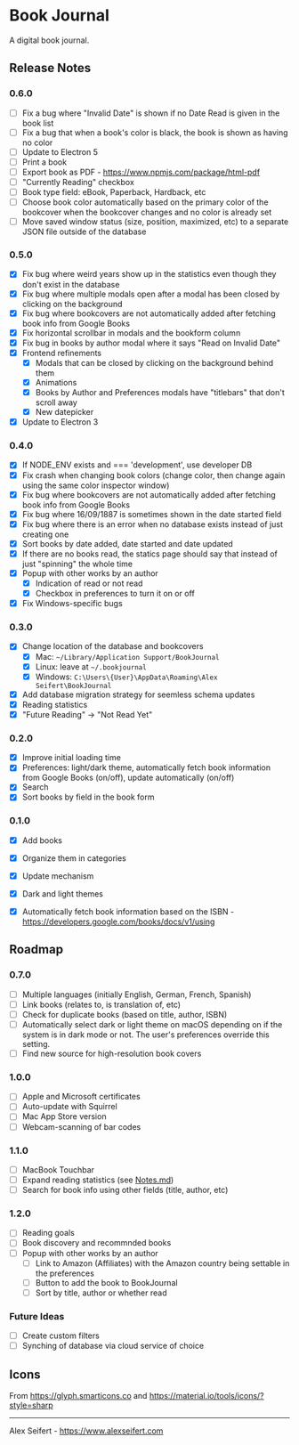 # Book Journal

A digital book journal.

## Release Notes

### 0.6.0
- [ ] Fix a bug where "Invalid Date" is shown if no Date Read is given in the book list
- [ ] Fix a bug that when a book's color is black, the book is shown as having no color
- [ ] Update to Electron 5
- [ ] Print a book
- [ ] Export book as PDF - https://www.npmjs.com/package/html-pdf
- [ ] "Currently Reading" checkbox
- [ ] Book type field: eBook, Paperback, Hardback, etc
- [ ] Choose book color automatically based on the primary color of the bookcover when the bookcover changes and no color is already set
- [ ] Move saved window status (size, position, maximized, etc) to a separate JSON file outside of the database

### 0.5.0
- [x] Fix bug where weird years show up in the statistics even though they don't exist in the database
- [x] Fix bug where multiple modals open after a modal has been closed by clicking on the background
- [x] Fix bug where bookcovers are not automatically added after fetching book info from Google Books
- [x] Fix horizontal scrollbar in modals and the bookform column
- [x] Fix bug in books by author modal where it says "Read on Invalid Date"
- [x] Frontend refinements
    - [x] Modals that can be closed by clicking on the background behind them
    - [x] Animations
    - [x] Books by Author and Preferences modals have "titlebars" that don't scroll away
    - [x] New datepicker
- [x] Update to Electron 3

### 0.4.0
- [x] If NODE_ENV exists and === 'development', use developer DB
- [x] Fix crash when changing book colors (change color, then change again using the same color inspector window)
- [x] Fix bug where bookcovers are not automatically added after fetching book info from Google Books
- [x] Fix bug where 16/09/1887 is sometimes shown in the date started field
- [x] Fix bug where there is an error when no database exists instead of just creating one
- [x] Sort books by date added, date started and date updated
- [x] If there are no books read, the statics page should say that instead of just "spinning" the whole time
- [x] Popup with other works by an author
  - [x] Indication of read or not read
  - [x] Checkbox in preferences to turn it on or off
- [x] Fix Windows-specific bugs

### 0.3.0
- [x] Change location of the database and bookcovers
  - [x] Mac: `~/Library/Application Support/BookJournal`
  - [x] Linux: leave at `~/.bookjournal`
  - [x] Windows: `C:\Users\{User}\AppData\Roaming\Alex Seifert\BookJournal`
- [x] Add database migration strategy for seemless schema updates
- [x] Reading statistics
- [x] "Future Reading" -> "Not Read Yet"

### 0.2.0
- [x] Improve initial loading time
- [x] Preferences: light/dark theme, automatically fetch book information from Google Books (on/off), update automatically (on/off)
- [x] Search
- [x] Sort books by field in the book form

### 0.1.0
- [x] Add books
- [x] Organize them in categories
- [x] Update mechanism
- [x] Dark and light themes
- [x] Automatically fetch book information based on the ISBN - https://developers.google.com/books/docs/v1/using


## Roadmap

### 0.7.0
- [ ] Multiple languages (initially English, German, French, Spanish)
- [ ] Link books (relates to, is translation of, etc)
- [ ] Check for duplicate books (based on title, author, ISBN)
- [ ] Automatically select dark or light theme on macOS depending on if the system is in dark mode or not. The user's preferences override this setting.
- [ ] Find new source for high-resolution book covers

### 1.0.0
- [ ] Apple and Microsoft certificates
- [ ] Auto-update with Squirrel
- [ ] Mac App Store version
- [ ] Webcam-scanning of bar codes

### 1.1.0
- [ ] MacBook Touchbar
- [ ] Expand reading statistics (see [Notes.md](Notes.md))
- [ ] Search for book info using other fields (title, author, etc)

### 1.2.0
- [ ] Reading goals
- [ ] Book discovery and recommnded books
- [ ] Popup with other works by an author
  - [ ] Link to Amazon (Affiliates) with the Amazon country being settable in the preferences
  - [ ] Button to add the book to BookJournal
  - [ ] Sort by title, author or whether read

### Future Ideas
- [ ] Create custom filters
- [ ] Synching of database via cloud service of choice

## Icons

From https://glyph.smarticons.co and https://material.io/tools/icons/?style=sharp

---

Alex Seifert - https://www.alexseifert.com
